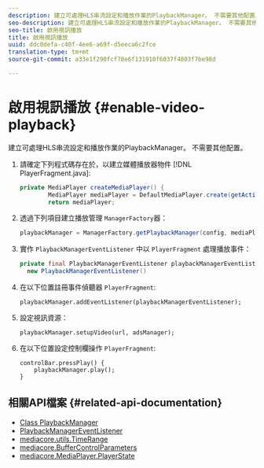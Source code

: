 ```yaml
---
description: 建立可處理HLS串流設定和播放作業的PlaybackManager。 不需要其他配置。
seo-description: 建立可處理HLS串流設定和播放作業的PlaybackManager。 不需要其他配置。
seo-title: 啟用視訊播放
title: 啟用視訊播放
uuid: ddc0defa-c40f-4ee6-a69f-d5eeca6c2fce
translation-type: tm+mt
source-git-commit: a33e1f290fcf78e6f131910f6037f4803f7be98d

---
```



# 啟用視訊播放 {#enable-video-playback}

建立可處理HLS串流設定和播放作業的PlaybackManager。 不需要其他配置。

1. 請確定下列程式碼存在於，以建立媒體播放器物件 [!DNL PlayerFragment.java]:

   ```java
   private MediaPlayer createMediaPlayer() { 
           MediaPlayer mediaPlayer = DefaultMediaPlayer.create(getActivity().getApplicationContext()); 
           return mediaPlayer;
   ```

   <!-- I've duplicated this information. It also exists in the PlayerFragment section, just before the Feature manager section. I figured that I should have it here as well, in case they jump directly to this section.-->

1. 透過下列項目建立播放管理 `ManagerFactory`器：

   ```java
   playbackManager = ManagerFactory.getPlaybackManager(config, mediaPlayer);
   ```

1. 實作 `PlaybackManagerEventListener` 中以 `PlayerFragment` 處理播放事件：

   ```java
   private final PlaybackManagerEventListener playbackManagerEventListener =  
     new PlaybackManagerEventListener() 
   ```

1. 在以下位置註冊事件偵聽器 `PlayerFragment`:

   ```
   playbackManager.addEventListener(playbackManagerEventListener);
   ```

1. 設定視訊資源：

   ```
   playbackManager.setupVideo(url, adsManager); 
   ```

1. 在以下位置設定控制欄操作 `PlayerFragment`:

   ```
   controlBar.pressPlay() { 
       playbackManager.play();  
   }
   ```

## 相關API檔案 {#related-api-documentation}

* [Class PlaybackManager](https://help.adobe.com/en_US/primetime/api/reference_implementation/android/javadoc/com/adobe/primetime/reference/manager/PlaybackManager.html)
* [PlaybackManagerEventListener](https://help.adobe.com/en_US/primetime/api/reference_implementation/android/javadoc/com/adobe/primetime/reference/manager/PlaybackManager.PlaybackManagerEventListener.html)
* [mediacore.utils.TimeRange](https://help.adobe.com/en_US/primetime/api/psdk/javadoc/com/adobe/mediacore/utils/TimeRange.html)
* [mediacore.BufferControlParameters](https://help.adobe.com/en_US/primetime/api/psdk/javadoc/com/adobe/mediacore/BufferControlParameters.html)
* [mediacore.MediaPlayer.PlayerState](https://help.adobe.com/en_US/primetime/api/psdk/javadoc/com/adobe/mediacore/MediaPlayer.PlayerState.html)